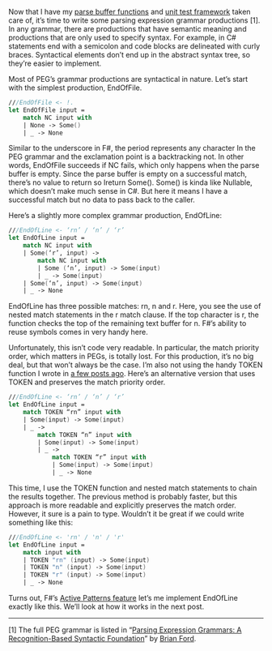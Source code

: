 Now that I have my [parse buffer
functions](http://devhawk.net/2007/12/11/Practical+F+Parsing+The+Parse+Buffer.aspx)
and [unit test
framework](http://devhawk.net/2007/12/12/Practical+F+Parsing+Unit+Testing.aspx)
taken care of, it’s time to write some parsing expression grammar
productions [1]. In any grammar, there are productions that have
semantic meaning and productions that are only used to specify syntax.
For example, in C\# statements end with a semicolon and code blocks are
delineated with curly braces. Syntactical elements don’t end up in the
abstract syntax tree, so they’re easier to implement.

Most of PEG’s grammar productions are syntactical in nature. Let’s start
with the simplest production, EndOfFile.

``` fsharp
///EndOfFile <- !.
let EndOfFile input =
    match NC input with
    | None -> Some()
    | _ -> None
```

Similar to the underscore in F\#, the period represents any character In
the PEG grammar and the exclamation point is a backtracking not. In
other words, EndOfFile succeeds if NC fails, which only happens when the
parse buffer is empty. Since the parse buffer is empty on a successful
match, there’s no value to return so Ireturn Some(). Some() is kinda
like Nullable, which doesn’t make much sense in C\#. But here it means I
have a successful match but no data to pass back to the caller.

Here’s a slightly more complex grammar production, EndOfLine:

``` fsharp
///EndOfLine <- ‘rn’ / ‘n’ / ‘r’
let EndOfLine input =
    match NC input with
    | Some(‘r’, input) ->
        match NC input with
        | Some (‘n’, input) -> Some(input)
        | _ -> Some(input)
    | Some(‘n’, input) -> Some(input)
    | _ -> None
```

EndOfLine has three possible matches: rn, n and r. Here, you see the use
of nested match statements in the r match clause. If the top character
is r, the function checks the top of the remaining text buffer for n.
F\#’s ability to reuse symbols comes in very handy here.

Unfortunately, this isn’t code very readable. In particular, the match
priority order, which matters in PEGs, is totally lost. For this
production, it’s no big deal, but that won’t always be the case. I’m
also not using the handy TOKEN function I wrote in [a few posts
ago](http://devhawk.net/2007/12/11/Practical+F+Parsing+The+Parse+Buffer.aspx).
Here’s an alternative version that uses TOKEN and preserves the match
priority order.

``` fsharp
///EndOfLine <- ‘rn’ / ‘n’ / ‘r’
let EndOfLine input =
    match TOKEN “rn” input with
    | Some(input) -> Some(input)
    | _ ->
        match TOKEN “n” input with
        | Some(input) -> Some(input)
        | _ ->
            match TOKEN “r” input with
            | Some(input) -> Some(input)
            | _ -> None
```

This time, I use the TOKEN function and nested match statements to chain
the results together. The previous method is probably faster, but this
approach is more readable and explicitly preserves the match order.
However, it sure is a pain to type. Wouldn’t it be great if we could
write something like this:

``` fsharp
///EndOfLine <- 'rn' / 'n' / 'r'
let EndOfLine input =
    match input with
    | TOKEN "rn" (input) -> Some(input)
    | TOKEN "n" (input) -> Some(input)
    | TOKEN "r" (input) -> Some(input)
    | _ -> None
```

Turns out, F\#’s [Active Patterns
feature](http://devhawk.net/2007/11/29/F+Hawkeye+Pattern+Matching.aspx)
let’s me implement EndOfLine exactly like this. We’ll look at how it
works in the next post.

------------------------------------------------------------------------

[1] The full PEG grammar is listed in “[Parsing Expression Grammars: A
Recognition-Based Syntactic
Foundation](http://pdos.csail.mit.edu/~baford/packrat/popl04/)” by
[Brian Ford](http://www.brynosaurus.com/).
